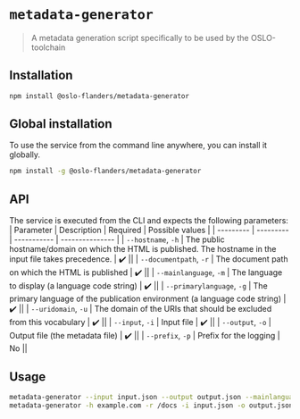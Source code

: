 # `metadata-generator`

> A metadata generation script specifically to be used by the OSLO-toolchain

## Installation

```sh
npm install @oslo-flanders/metadata-generator
```

## Global installation

To use the service from the command line anywhere, you can install it globally.

```sh
npm install -g @oslo-flanders/metadata-generator
```

## API

The service is executed from the CLI and expects the following parameters:
| Parameter | Description | Required | Possible values |
| --------- | --------- | ----------- | --------------- |
| `--hostname`, `-h` | The public hostname/domain on which the HTML is published. The hostname in the input file takes precedence. | :heavy_check_mark: ||
| `--documentpath`, `-r` | The document path on which the HTML is published | :heavy_check_mark: ||
| `--mainlanguage`, `-m` | The language to display (a language code string) | :heavy_check_mark: ||
| `--primarylanguage`, `-g` | The primary language of the publication environment (a language code string) | :heavy_check_mark: ||
| `--uridomain`, `-u` | The domain of the URIs that should be excluded from this vocabulary | :heavy_check_mark: ||
| `--input`, `-i` | Input file | :heavy_check_mark: ||
| `--output`, `-o` | Output file (the metadata file) | :heavy_check_mark: ||
| `--prefix`, `-p` | Prefix for the logging | No ||

## Usage

```bash
metadata-generator --input input.json --output output.json --mainlanguage nl --prefix "[INFO] "
metadata-generator -h example.com -r /docs -i input.json -o output.json -m nl -g nl -u example.com -p "[INFO] "
```
